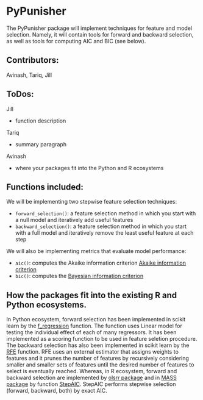 # PyPunisher

The PyPunisher package will implement techniques for feature and model selection. Namely, it will contain tools for forward and backward selection, as well as tools for computing AIC and BIC (see below). 


## Contributors: 

Avinash, Tariq, Jill


## ToDos:

Jill

* function description
    
Tariq

* summary paragraph
    
Avinash 

* where your packages fit into the Python and R ecosystems


## Functions included:

We will be implementing two stepwise feature selection techniques:

- `forward_selection()`: a feature selection method in which you start with a null model and iteratively add useful features 
- `backward_selection()`: a feature selection method in which you start with a full model and iteratively remove the least useful feature at each step

We will also be implementing metrics that evaluate model performance: 

- `aic()`: computes the Akaike information criterion [Akaike information criterion](https://en.wikipedia.org/wiki/Akaike_information_criterion)
- `bic()`: computes the [Bayesian information criterion](https://en.wikipedia.org/wiki/Bayesian_information_criterion) 



## How the packages fit into the existing R and Python ecosystems.

In Python ecosystem, forward selection has been implemented in scikit learn by the
[f_regression](http://scikit-learn.org/stable/modules/generated/sklearn.feature_selection.f_regression.html) function. The function uses Linear model for testing the individual effect of each of many regressors. It has been implemented as a scoring function to be used in feature seletion procedure. The backward selection has also been implemented in scikit learn by the [RFE](http://scikit-learn.org/stable/modules/generated/sklearn.feature_selection.RFE.html) function. RFE uses an external estimator that assigns weights to features and it prunes the number of features by recursively considering smaller and smaller sets of features until the desired number of features to select is eventually reached. Whereas, in R ecosystem, forward and backward selection are implemented by [olsrr package](https://cran.r-project.org/web/packages/olsrr/)
and in [MASS package](https://cran.r-project.org/web/packages/MASS/MASS.pdf) by function
[StepAIC](https://stat.ethz.ch/R-manual/R-devel/library/MASS/html/stepAIC.html). StepAIC performs stepwise selection (forward, backward, both) by exact AIC.

